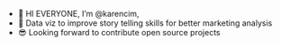 - 👋 HI EVERYONE, I’m @karencim,
- 🦾 Data viz to improve story telling skills for better marketing analysis 
- 😎 Looking forward to contribute open source projects
<!---
Add WIP

--->

